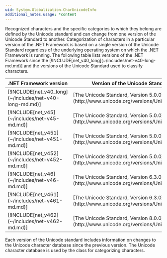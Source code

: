 ```yaml
---
uid: System.Globalization.CharUnicodeInfo
additional_notes.usage: *content
---
```


<p>Recognized characters and the specific categories to which they belong are defined by the Unicode standard and can change from one version of the Unicode Standard to another. Categorization of characters in a particular version of the  .NET Framework  is based on a single version of the Unicode Standard regardless of the underlying operating system on which the .NET Framework is running. The following table lists versions of the .NET Framework since the [!INCLUDE[net_v40_long](~/includes/net-v40-long-md.md)] and the versions of the Unicode Standard  used to classify characters.  
  
 <table><thead><tr><th> .NET Framework version  
  
 </th><th> Version of the Unicode Standard  
  
 </th></tr></thead><tbody><tr><td> [!INCLUDE[net_v40_long](~/includes/net-v40-long-md.md)]  
  
 </td><td> [The Unicode Standard, Version 5.0.0](http://www.unicode.org/versions/Unicode5.0.0/)  
  
 </td></tr><tr><td> [!INCLUDE[net_v45](~/includes/net-v45-md.md)]  
  
 </td><td> [The Unicode Standard, Version 5.0.0](http://www.unicode.org/versions/Unicode5.0.0/)  
  
 </td></tr><tr><td> [!INCLUDE[net_v451](~/includes/net-v451-md.md)]  
  
 </td><td> [The Unicode Standard, Version 5.0.0](http://www.unicode.org/versions/Unicode5.0.0/)  
  
 </td></tr><tr><td> [!INCLUDE[net_v452](~/includes/net-v452-md.md)]  
  
 </td><td> [The Unicode Standard, Version 5.0.0](http://www.unicode.org/versions/Unicode5.0.0/)  
  
 </td></tr><tr><td> [!INCLUDE[net_v46](~/includes/net-v46-md.md)]  
  
 </td><td> [The Unicode Standard, Version 6.3.0](http://www.unicode.org/versions/Unicode6.3.0/)  
  
 </td></tr><tr><td> [!INCLUDE[net_v461](~/includes/net-v461-md.md)]  
  
 </td><td> [The Unicode Standard, Version 6.3.0](http://www.unicode.org/versions/Unicode6.3.0/)  
  
 </td></tr><tr><td> [!INCLUDE[net_v462](~/includes/net-v462-md.md)]  
  
 </td><td> [The Unicode Standard, Version 8.0.0](http://www.unicode.org/versions/Unicode8.0.0/)  
  
 </td></tr></tbody></table>  
  
 Each version of the Unicode standard includes information on changes to the Unicode character database since the previous version. The Unicode character database is used by the <xref href="System.Globalization.CharUnicodeInfo"></xref> class for categorizing characters.</p>


